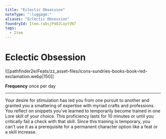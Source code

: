 ```yaml
---
title: "Eclectic Obsession"
noteType: ":luggage:"
aliases: "Eclectic Obsession"
foundryId: Item.rabsjP48JCaytVN7
tags:
  - Item
---
```


# Eclectic Obsession
![[pathfinder2e/Feats/zz_asset-files/icons-sundries-books-book-red-exclamation.webp|150]]

**Frequency** once per day

* * *

Your desire for stimulation has led you from one pursuit to another and granted you a smattering of expertise with myriad crafts and professions. You reflect on snippets you've learned to temporarily become trained in one Lore skill of your choice. This proficiency lasts for 10 minutes or until you critically fail a check with that skill. Since this training is temporary, you can't use it as a prerequisite for a permanent character option like a feat or a skill increase.
